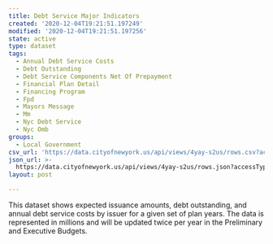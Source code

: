 ```yaml
---
title: Debt Service Major Indicators
created: '2020-12-04T19:21:51.197249'
modified: '2020-12-04T19:21:51.197256'
state: active
type: dataset
tags:
  - Annual Debt Service Costs
  - Debt Outstanding
  - Debt Service Components Net Of Prepayment
  - Financial Plan Detail
  - Financing Program
  - Fpd
  - Mayors Message
  - Mm
  - Nyc Debt Service
  - Nyc Omb
groups:
  - Local Government
csv_url: 'https://data.cityofnewyork.us/api/views/4yay-s2us/rows.csv?accessType=DOWNLOAD'
json_url: >-
  https://data.cityofnewyork.us/api/views/4yay-s2us/rows.json?accessType=DOWNLOAD
layout: post

---
```

This dataset shows expected issuance amounts, debt outstanding, and annual debt service costs by issuer for a given set of plan years. The data is represented in millions and will be updated twice per year in the Preliminary and Executive Budgets.
